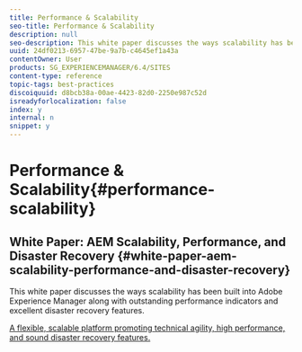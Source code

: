 ```yaml
---
title: Performance & Scalability
seo-title: Performance & Scalability
description: null
seo-description: This white paper discusses the ways scalability has been built into AEM along with performance indicators and disaster recovery features.  
uuid: 24df0213-6957-47be-9a7b-c4645ef1a43a
contentOwner: User
products: SG_EXPERIENCEMANAGER/6.4/SITES
content-type: reference
topic-tags: best-practices
discoiquuid: d8bcb38a-00ae-4423-82d0-2250e987c52d
isreadyforlocalization: false
index: y
internal: n
snippet: y
---
```


# Performance & Scalability{#performance-scalability}

## White Paper: AEM Scalability, Performance, and Disaster Recovery {#white-paper-aem-scalability-performance-and-disaster-recovery}

This white paper discusses the ways scalability has been built into Adobe Experience Manager along with outstanding performance indicators and excellent disaster recovery features. 

[A flexible, scalable platform promoting technical agility, high performance, and sound disaster recovery features.](assets/aem_scalability_whitepaperfinal-06122015je.pdf)
